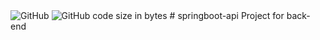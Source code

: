<img alt="GitHub" src="https://img.shields.io/github/license/nhulq98/springboot-api">
<img alt="GitHub code size in bytes" src="https://img.shields.io/github/languages/code-size/nhulq98/springboot-api">
# springboot-api
Project for back-end
